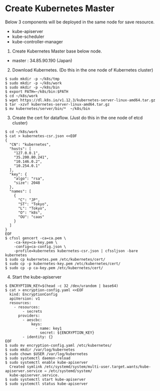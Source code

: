# Create Kubernetes Master

Below 3 components will be deployed in the same node for save resource.
+ kube-apiserver
+ kube-scheduler
+ kube-controller-manager

1. Create Kubernetes Master base below node.
+ master : 34.85.90.190 (Japan)

2. Download Kubernetes. (Do this in the one node of Kubernetes cluster)
```
$ sudo mkdir -p ~/k8s/tmp
$ sudo mkdir -p ~/k8s/work
$ sudo mkdir -p ~/k8s/bin
$ export PATH=~/k8s/bin:$PATH
$ cd ~/k8s/work
$ wget https://dl.k8s.io/v1.12.3/kubernetes-server-linux-amd64.tar.gz
$ tar -xzvf kubernetes-server-linux-amd64.tar.gz
$ mv kubernetes/server/bin/*  ~/k8s/bin
```

3. Create the cert for dataflow. (Just do this in the one node of etcd cluster)
```
$ cd ~/k8s/work
$ cat > kubernetes-csr.json <<EOF
{
  "CN": "kubernetes",
  "hosts": [
    "127.0.0.1",
    "35.200.80.241",
    "10.146.0.2",
    "10.254.0.1"
  ],
  "key": {
    "algo": "rsa",
    "size": 2048
  },
  "names": [
    {
      "C": "JP",
      "ST": "Tokyo",
      "L": "Tokyo",
      "O": "k8s",
      "OU": "caas"
    }
  ]
}
EOF
$ cfssl gencert -ca=ca.pem \
    -ca-key=ca-key.pem \
    -config=ca-config.json \
    -profile=kubernetes kubernetes-csr.json | cfssljson -bare kubernetes
$ sudo cp kubernetes.pem /etc/kubernetes/cert/
$ sudo cp -p kubernetes-key.pem /etc/kubernetes/cert/
$ sudo cp -p ca-key.pem /etc/kubernetes/cert/
```

4. Start the kube-apiserver
```
$ ENCRYPTION_KEY=$(head -c 32 /dev/urandom | base64)
$ cat > encryption-config.yaml <<EOF
  kind: EncryptionConfig
  apiVersion: v1
  resources:
    - resources:
        - secrets
      providers:
        - aescbc:
            keys:
              - name: key1
                secret: ${ENCRYPTION_KEY}
        - identity: {}
EOF
$ sudo mv encryption-config.yaml /etc/kubernetes/
$ sudo mkdir /var/log/kubernetes
$ sudo chown $USER /var/log/kubernetes
$ sudo systemctl daemon-reload
$ sudo systemctl enable kube-apiserver
  Created symlink /etc/systemd/system/multi-user.target.wants/kube-apiserver.service → /etc/systemd/system/
  kube-apiserver.service.
$ sudo systemctl start kube-apiserver
$ sudo systemctl status kube-apiserver
```

